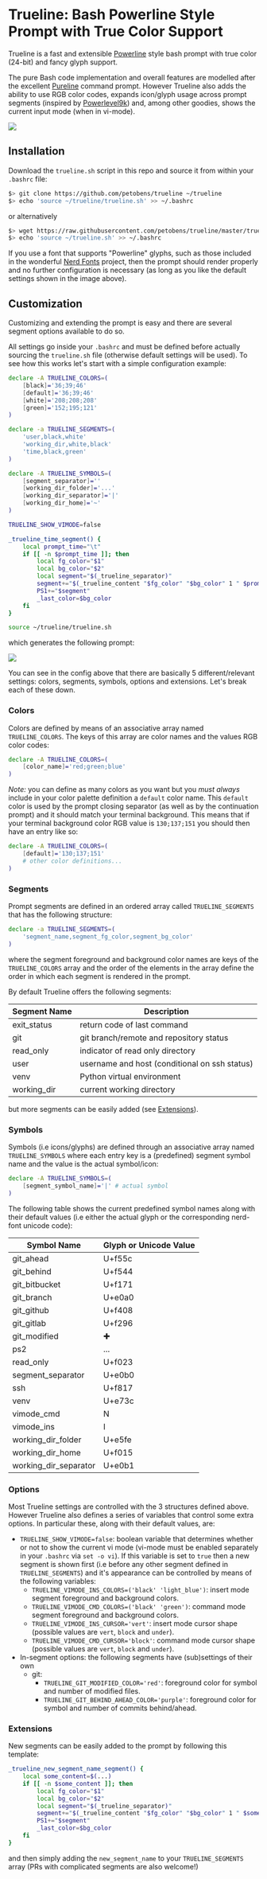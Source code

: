 # Trueline: Bash Powerline Style Prompt with True Color Support

Trueline is a fast and extensible [Powerline](https://github.com/powerline/powerline)
style bash prompt with true color (24-bit) and fancy glyph support.

The pure Bash code implementation and overall features are modelled after the excellent
[Pureline](https://github.com/chris-marsh/pureline) command prompt. However Trueline also
adds the ability to use RGB color codes, expands icon/glyph usage across prompt segments
(inspired by [Powerlevel9k](https://github.com/bhilburn/powerlevel9k)) and, among other
goodies, shows the current input mode (when in vi-mode).

![](https://user-images.githubusercontent.com/2583971/59619548-25ff6480-9101-11e9-8c77-5733f094f39e.png)

## Installation

Download the `trueline.sh` script in this repo and source it from within your `.bashrc`
file:

```bash
$> git clone https://github.com/petobens/trueline ~/trueline
$> echo 'source ~/trueline/trueline.sh' >> ~/.bashrc
```

or alternatively

```bash
$> wget https://raw.githubusercontent.com/petobens/trueline/master/trueline.sh -P ~/
$> echo 'source ~/trueline.sh' >> ~/.bashrc
```

If you use a font that supports "Powerline" glyphs, such as those included in the
wonderful [Nerd Fonts](https://github.com/ryanoasis/nerd-fonts) project, then the prompt
should render properly and no further configuration is necessary (as long as you like the
default settings shown in the image above).

## Customization

Customizing and extending the prompt is easy and there are several segment options
available to do so.

All settings go inside your `.bashrc` and must be defined before actually sourcing the
`trueline.sh` file (otherwise default settings will be used). To see how this works let's
start with a simple configuration example:

```bash
declare -A TRUELINE_COLORS=(
    [black]='36;39;46'
    [default]='36;39;46'
    [white]='208;208;208'
    [green]='152;195;121'
)

declare -a TRUELINE_SEGMENTS=(
    'user,black,white'
    'working_dir,white,black'
    'time,black,green'
)

declare -A TRUELINE_SYMBOLS=(
    [segment_separator]=''
    [working_dir_folder]='...'
    [working_dir_separator]='|'
    [working_dir_home]='~'
)

TRUELINE_SHOW_VIMODE=false

_trueline_time_segment() {
    local prompt_time="\t"
    if [[ -n $prompt_time ]]; then
        local fg_color="$1"
        local bg_color="$2"
        local segment="$(_trueline_separator)"
        segment+="$(_trueline_content "$fg_color" "$bg_color" 1 " $prompt_time ")"
        PS1+="$segment"
        _last_color=$bg_color
    fi
}

source ~/trueline/trueline.sh
```

which generates the following prompt:

![](https://user-images.githubusercontent.com/2583971/59627345-5ef50480-9114-11e9-8a6b-4b2c3e1d5d4f.png)

You can see in the config above that there are basically 5 different/relevant settings:
colors, segments, symbols, options and extensions. Let's break each of these down.

### Colors

Colors are defined by means of an associative array named `TRUELINE_COLORS`. The keys of
this array are color names and the values RGB color codes:

```bash
declare -A TRUELINE_COLORS=(
    [color_name]='red;green;blue'
)
```

_Note:_ you can define as many colors as you want but you _must always_ include in your
color palette definition a `default` color name. This `default` color is used by the
prompt closing separator (as well as by the continuation prompt) and it should match your
terminal background. This means that if your terminal background color RGB value is
`130;137;151` you should then have an entry like so:

```bash
declare -A TRUELINE_COLORS=(
    [default]='130;137;151'
    # other color definitions...
)
```

### Segments

Prompt segments are defined in an ordered array called `TRUELINE_SEGMENTS` that has the
following structure:

```bash
declare -a TRUELINE_SEGMENTS=(
    'segment_name,segment_fg_color,segment_bg_color'
)
```

where the segment foreground and background color names are keys of the `TRUELINE_COLORS`
array and the order of the elements in the array define the order in which each segment
is rendered in the prompt.

By default Trueline offers the following segments:

| Segment Name | Description |
|--------------|-------------|
| exit_status  | return code of last command |
| git          | git branch/remote and repository status |
| read_only    | indicator of read only directory |
| user         | username and host (conditional on ssh status) |
| venv         | Python virtual environment |
| working_dir  | current working directory |

but more segments can be easily added (see [Extensions](#Extensions)).

### Symbols

Symbols (i.e icons/glyphs) are defined through an associative array named
`TRUELINE_SYMBOLS` where each entry key is a (predefined) segment symbol name and the
value is the actual symbol/icon:

```bash
declare -A TRUELINE_SYMBOLS=(
    [segment_symbol_name]='|' # actual symbol
)
```

The following table shows the current predefined symbol names along with their default
values (i.e either the actual glyph or the corresponding nerd-font unicode code):

| Symbol Name | Glyph or Unicode Value |
|-------------|-------------|
| git_ahead | U+f55c |
| git_behind| U+f544 |
| git_bitbucket | U+f171 |
| git_branch | U+e0a0 |
| git_github | U+f408|
| git_gitlab | U+f296|
| git_modified | ✚ |
| ps2 | ... |
| read_only | U+f023 |
| segment_separator | U+e0b0 |
| ssh | U+f817 |
| venv | U+e73c|
| vimode_cmd | N |
| vimode_ins | I |
| working_dir_folder | U+e5fe |
| working_dir_home | U+f015 |
| working_dir_separator | U+e0b1 |

### Options

Most Trueline settings are controlled with the 3 structures defined above. However
Trueline also defines a series of variables that control some extra options. In particular
these, along with their default values, are:

- `TRUELINE_SHOW_VIMODE=false`: boolean variable that determines whether or not to show the
    current vi mode (vi-mode must be enabled separately in your `.bashrc` via `set -o
    vi`). If this variable is set to `true` then a new segment is shown first (i.e before
    any other segment defined in `TRUELINE_SEGMENTS`) and it's appearance can be
    controlled by means of the following variables:
    - `TRUELINE_VIMODE_INS_COLORS=('black' 'light_blue')`: insert mode segment foreground
    and background colors.
    - `TRUELINE_VIMODE_CMD_COLORS=('black' 'green')`: command mode segment foreground
    and background colors.
    - `TRUELINE_VIMODE_INS_CURSOR='vert'`: insert mode cursor shape (possible
    values are `vert`, `block` and `under`).
    - `TRUELINE_VIMODE_CMD_CURSOR='block'`: command mode cursor shape (possible
    values are `vert`, `block` and `under`).
- In-segment options: the following segments have (sub)settings of their own
    - git:
        - `TRUELINE_GIT_MODIFIED_COLOR='red'`: foreground color for symbol and number of
        modified files.
        - `TRUELINE_GIT_BEHIND_AHEAD_COLOR='purple'`: foreground color for symbol and
        number of commits behind/ahead.

### Extensions

New segments can be easily added to the prompt by following this template:

```bash
_trueline_new_segment_name_segment() {
    local some_content=$(...)
    if [[ -n $some_content ]]; then
        local fg_color="$1"
        local bg_color="$2"
        local segment="$(_trueline_separator)"
        segment+="$(_trueline_content "$fg_color" "$bg_color" 1 " $some_content ")"
        PS1+="$segment"
        _last_color=$bg_color
    fi
}
```

and then simply adding the `new_segment_name` to your `TRUELINE_SEGMENTS` array (PRs with
complicated segments are also welcome!)
